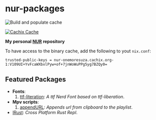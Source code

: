 # nur-packages

[comment]: # "Remove this if you don't use github actions"
![Build and populate cache](https://github.com/onemoresuza/nur-packages/workflows/Build%20and%20populate%20cache/badge.svg)

[comment]: # "Remove this if you don't use cachix"
[comment]: # "Also, when using shields.io, replace '-' with '--'"
[![Cachix Cache](https://img.shields.io/badge/cachix-nur--onemoresuza-blue.svg)](https://nur-onemoresuza.cachix.org)

**My personal [NUR](https://github.com/nix-community/NUR) repository**

To have access to the binary cache, add the following to yout `nix.conf`:

```
trusted-public-keys = nur-onemoresuza.cachix.org-1:V109UI+YvFcaWXbxlPyw+of+7jnWoWuPPg5yg7BZQy0=
```

## Featured Packages

- **Fonts**:
    1. [ttf-literation][ttf-literation]: *A ttf Nerd Font based on ttf-liberation*.
- **Mpv scripts**:
    1. [appendURL][appendURL]: *Appends url from clipboard to the playlist*.
- [IRust][irust]: *Cross Platform Rust Repl*.

[ttf-literation]: <https://www.nerdfonts.com/> "A ttf Nerd Font based on ttf-liberation"
[appendURL]: <https://github.com/jonniek/mpv-scripts/> "Appends url from clipboard to the playlist"
[irust]: <https://github.com/sigmaSd/IRust/> "Cross Platform Rust Repl"
